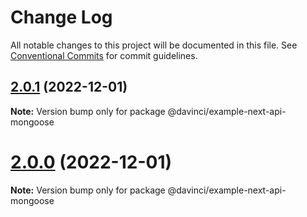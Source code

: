 # Change Log

All notable changes to this project will be documented in this file.
See [Conventional Commits](https://conventionalcommits.org) for commit guidelines.

## [2.0.1](https://github.com/HPInc/davinci/compare/@davinci/example-next-api-mongoose@2.0.0-next.27...@davinci/example-next-api-mongoose@2.0.1) (2022-12-01)

**Note:** Version bump only for package @davinci/example-next-api-mongoose





# [2.0.0](https://github.com/HPInc/davinci/compare/@davinci/example-next-api-mongoose@2.0.0-next.27...@davinci/example-next-api-mongoose@2.0.0) (2022-12-01)

**Note:** Version bump only for package @davinci/example-next-api-mongoose
